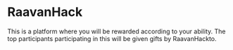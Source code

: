 # RaavanHack
This is a platform where you will be rewarded according to your ability. The top participants participating in this will be given gifts by RaavanHackto.
